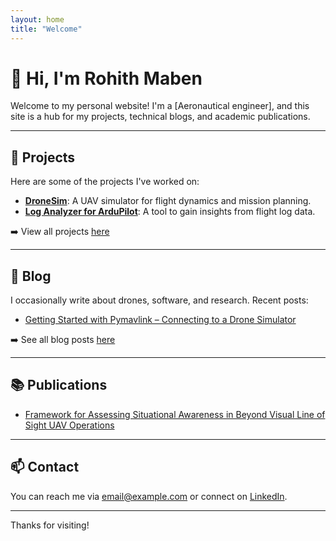 ```yaml
---
layout: home
title: "Welcome"
---
```


# 👋 Hi, I'm Rohith Maben

Welcome to my personal website! I'm a [Aeronautical engineer], and this site is a hub for my projects, technical blogs, and academic publications.

---

## 🚀 Projects

Here are some of the projects I've worked on:

- [**DroneSim**](https://dronesim.xyz): A UAV simulator for flight dynamics and mission planning.
- [**Log Analyzer for ArduPilot**](/projects/log-analyzer): A tool to gain insights from flight log data.


➡️ View all projects [here](/projects)

---

## 📝 Blog

I occasionally write about drones, software, and research. Recent posts:

- [Getting Started with Pymavlink – Connecting to a Drone Simulator](/blog/situational-awareness)

➡️ See all blog posts [here](/blog)

---

## 📚 Publications

- [Framework for Assessing Situational Awareness in Beyond Visual Line of Sight UAV Operations](https://dl.acm.org/doi/10.5555/3721488.3721702)


---

## 📫 Contact

You can reach me via [email@example.com](mailto:rohith8272@gmail.com) or connect on [LinkedIn](https://www.linkedin.com/in/rohithmaben).

---

Thanks for visiting!
